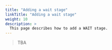 ```yaml
---
title: "Adding a wait stage"
linkTitle: "Adding a wait stage"
weight: 10
description: >
  This page describes how to add a WAIT stage.
---
```


> TBA
